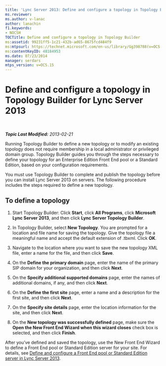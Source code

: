 ```yaml
---
title: 'Lync Server 2013: Define and configure a topology in Topology Builder'
ms.reviewer: 
ms.author: v-lanac
author: lanachin
f1.keywords:
- NOCSH
TOCTitle: Define and configure a topology in Topology Builder
ms:assetid: 99231ff5-1c21-432b-ad65-8675fcd484f9
ms:mtpsurl: https://technet.microsoft.com/en-us/library/Gg398788(v=OCS.15)
ms:contentKeyID: 48184953
ms.date: 07/23/2014
manager: serdars
mtps_version: v=OCS.15
---
```


<div data-xmlns="http://www.w3.org/1999/xhtml">

<div class="topic" data-xmlns="http://www.w3.org/1999/xhtml" data-msxsl="urn:schemas-microsoft-com:xslt" data-cs="https://msdn.microsoft.com/">

<div data-asp="https://msdn2.microsoft.com/asp">

# Define and configure a topology in Topology Builder for Lync Server 2013

</div>

<div id="mainSection">

<div id="mainBody">

<span> </span>

_**Topic Last Modified:** 2013-02-21_

Running Topology Builder to define a new topology or to modify an existing topology does not require membership in a local administrator or privileged domain group. Topology Builder guides you through the steps necessary to define your topology for an Enterprise Edition Front End pool or a Standard Edition, based on your configuration requirements.

You must use Topology Builder to complete and publish the topology before you can install Lync Server 2013 on servers. The following procedure includes the steps required to define a new topology.

<div>

## To define a topology

1.  Start Topology Builder: Click **Start**, click **All Programs**, click **Microsoft Lync Server 2013**, and then click **Lync Server Topology Builder**.

2.  In Topology Builder, select **New Topology**. You are prompted for a location and file name for saving the topology. Give the topology file a meaningful name and accept the default extension of .tbxml. Click **OK**.

3.  Navigate to the location where you want to save the new topology XML file, enter a name for the file, and then click **Save**.

4.  On the **Define the primary domain** page, enter the name of the primary SIP domain for your organization, and then click **Next**.

5.  On the **Specify additional supported domains** page, enter the names of additional domains, if any, and then click **Next**.

6.  On the **Define the first site** page, enter a name and a description for the first site, and then click **Next**.

7.  On the **Specify site details** page, enter the location information for the site, and then click **Next**.

8.  On the **New topology was successfully defined** page, make sure the **Open the New Front End Wizard when this wizard closes** check box is selected, and then click **Finish**.

After you’ve defined and saved the topology, use the New Front End Wizard to define a Front End pool or Standard Edition server for your site. For details, see [Define and configure a Front End pool or Standard Edition server in Lync Server 2013](lync-server-2013-define-and-configure-a-front-end-pool-or-standard-edition-server.md).

</div>

</div>

<span> </span>

</div>

</div>

</div>

